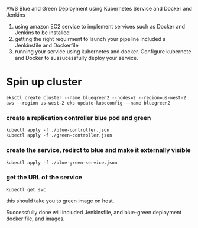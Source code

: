 AWS Blue and Green Deployment using Kubernetes Service and Docker and Jenkins

1. using amazon EC2 service to implement services such as Docker and Jenkins to be installed
2. getting the right requirment to launch your pipeline included a Jenkinsfile and Dockerfile
3. running your service using kubernetes and docker. Configure kubernete and Docker to sussucessfully deploy your service.

# Spin up cluster

```
eksctl create cluster --name bluegreen2 --nodes=2 --region=us-west-2
aws --region us-west-2 eks update-kubeconfig --name bluegreen2
```

### create a replication controller blue pod and green

```
kubectl apply -f ./blue-controller.json
kubectl apply -f ./green-controller.json
```

### create the service, redirct to blue and make it externally visible

```
kubectl apply -f ./blue-green-service.json
```
### get the URL of the service 

```
Kubectl get svc
```

this should take you to green image on host. 

Successfully done will included Jenkinsfile, and blue-green deployment docker file, and images. 


